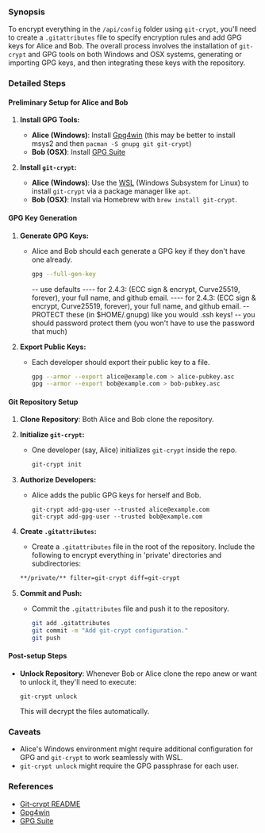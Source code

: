 ### Synopsis

To encrypt everything in the `/api/config` folder using `git-crypt`, you'll need to create a `.gitattributes` file to specify encryption rules and add GPG keys for Alice and Bob. The overall process involves the installation of `git-crypt` and GPG tools on both Windows and OSX systems, generating or importing GPG keys, and then integrating these keys with the repository.

### Detailed Steps

#### Preliminary Setup for Alice and Bob

1. **Install GPG Tools:**
   - **Alice (Windows)**: Install [Gpg4win](https://gpg4win.org/) (this may be better to install msys2 and then `pacman -S gnupg git git-crypt`)
   - **Bob (OSX)**: Install [GPG Suite](https://gpgtools.org/)

2. **Install `git-crypt`:**
   - **Alice (Windows)**: Use the [WSL](https://docs.microsoft.com/en-us/windows/wsl/install) (Windows Subsystem for Linux) to install `git-crypt` via a package manager like `apt`.
   - **Bob (OSX)**: Install via Homebrew with `brew install git-crypt`.

#### GPG Key Generation

1. **Generate GPG Keys:**
   - Alice and Bob should each generate a GPG key if they don't have one already.
      ```sh
      gpg --full-gen-key
      ```
      -- use defaults 
      ---- for 2.4.3: (ECC sign & encrypt, Curve25519, forever), your full name, and github email.
            ---- for 2.4.3: (ECC sign & encrypt, Curve25519, forever), your full name, and github email.
      -- PROTECT these (in $HOME/.gnupg) like you would .ssh keys!
      -- you should password protect them (you won't have to use the password that much)

2. **Export Public Keys:**
   - Each developer should export their public key to a file.
     ```sh
     gpg --armor --export alice@example.com > alice-pubkey.asc
     gpg --armor --export bob@example.com > bob-pubkey.asc
     ```

#### Git Repository Setup

1. **Clone Repository**: Both Alice and Bob clone the repository.
  
2. **Initialize `git-crypt`:**
   - One developer (say, Alice) initializes `git-crypt` inside the repo.
     ```sh
     git-crypt init
     ```

3. **Authorize Developers:**
   - Alice adds the public GPG keys for herself and Bob.
     ```
     git-crypt add-gpg-user --trusted alice@example.com
     git-crypt add-gpg-user --trusted bob@example.com
     ```

4. **Create `.gitattributes`:**
   - Create a `.gitattributes` file in the root of the repository. Include the following to encrypt everything in 'private' directories and subdirectories:
   ```sh
   **/private/** filter=git-crypt diff=git-crypt
   ```

5. **Commit and Push:**
   - Commit the `.gitattributes` file and push it to the repository.
     ```sh
     git add .gitattributes
     git commit -m "Add git-crypt configuration."
     git push
     ```

#### Post-setup Steps

- **Unlock Repository**: Whenever Bob or Alice clone the repo anew or want to unlock it, they'll need to execute:
  ```
  git-crypt unlock
  ```
  This will decrypt the files automatically.

### Caveats

- Alice's Windows environment might require additional configuration for GPG and `git-crypt` to work seamlessly with WSL.
- `git-crypt unlock` might require the GPG passphrase for each user.

### References

- [Git-crypt README](https://github.com/AGWA/git-crypt/blob/master/README.md)
- [Gpg4win](https://gpg4win.org/)
- [GPG Suite](https://gpgtools.org/)
